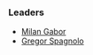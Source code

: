 ### Leaders

- [Milan Gabor](mailto:milan.gabor@owasp.org)
- [Gregor Spagnolo](mailto:gregor@ssrd.io)
